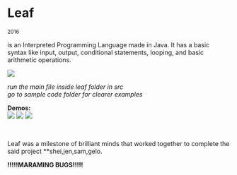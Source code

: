 <h1>Leaf</h1><small>2016</small> 
<p>is an Interpreted Programming Language made in Java. It has a basic syntax like input, output, conditional statements, looping, and basic arithmetic operations.</p>

<img src="https://github.com/SheiShei/Leaf/blob/master/src/leaf/FINALsplash(500px).jpg" />

<i>run the main file inside leaf folder in src</i>
<br>
<i>go to sample code folder for clearer examples</i>

<strong>Demos:</strong>
<br>
<img src="https://github.com/SheiShei/Leaf/blob/master/example_1.gif" />
<img src="https://github.com/SheiShei/Leaf/blob/master/example_2.gif" />
<img src="https://github.com/SheiShei/Leaf/blob/master/example_3.gif" />

<br>

Leaf was a milestone of brilliant minds that worked together to complete the said project  **shei,jen,sam,gelo.




<strong>!!!!!MARAMING BUGS!!!!!</strong>

